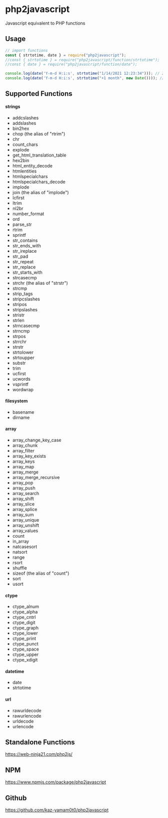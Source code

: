 # php2javascript
Javascript equivalent to PHP functions

## Usage

```javascript
// import functions
const { strtotime, date } = require("php2javascript");
//const { strtotime } = require("php2javascript/function/strtotime");
//const { date } = require("php2javascript/function/date");

console.log(date('Y-m-d H:i:s', strtotime("1/14/2021 12:23:34"))); // 2021-01-14 12:23:34
console.log(date('Y-m-d H:i:s', strtotime("+1 month", new Date()))); // 2022-02-14 12:20:49
```

## Supported Functions

#### strings

* addcslashes
* addslashes
* bin2hex
* chop (the alias of "rtrim")
* chr
* count_chars
* explode
* get_html_translation_table
* hex2bin
* html_entity_decode
* htmlentities
* htmlspecialchars
* htmlspecialchars_decode
* implode
* join (the alias of "implode")
* lcfirst
* ltrim
* nl2br
* number_format
* ord
* parse_str
* rtrim
* sprintf
* str_contains
* str_ends_with
* str_ireplace
* str_pad
* str_repeat
* str_replace
* str_starts_with
* strcasecmp
* strchr (the alias of "strstr")
* strcmp
* strip_tags
* stripcslashes
* stripos
* stripslashes
* stristr
* strlen
* strncasecmp
* strncmp
* strpos
* strrchr
* strstr
* strtolower
* strtoupper
* substr
* trim
* ucfirst
* ucwords
* vsprintf
* wordwrap

#### filesystem

* basename
* dirname

#### array

* array_change_key_case
* array_chunk
* array_filter
* array_key_exists
* array_keys
* array_map
* array_merge
* array_merge_recursive
* array_pop
* array_push
* array_search
* array_shift
* array_slice
* array_splice
* array_sum
* array_unique
* array_unshift
* array_values
* count
* in_array
* natcasesort
* natsort
* range
* rsort
* shuffle
* sizeof (the alias of "count")
* sort
* usort

#### ctype

* ctype_alnum
* ctype_alpha
* ctype_cntrl
* ctype_digit
* ctype_graph
* ctype_lower
* ctype_print
* ctype_punct
* ctype_space
* ctype_upper
* ctype_xdigit

#### datetime

* date
* strtotime

#### url

* rawurldecode
* rawurlencode
* urldecode
* urlencode

## Standalone Functions

https://web-ninja21.com/php2js/

## NPM

https://www.npmjs.com/package/php2javascript

## Github

https://github.com/kaz-yamam0t0/php2javascript
